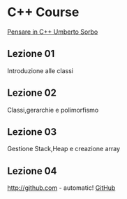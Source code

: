 # C++ Course
[Pensare in C++ Umberto Sorbo](http://www.umbertosorbo.it/pensare-in-c/)

## Lezione 01
Introduzione alle classi

## Lezione 02
Classi,gerarchie e polimorfismo

## Lezione 03
Gestione Stack,Heap e creazione array


## Lezione 04



http://github.com - automatic!
[GitHub](http://github.com)


## 

